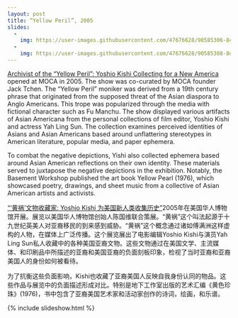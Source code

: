 ```yaml
---
layout: post
title: “Yellow Peril”, 2005
slides:
  -
    img: https://user-images.githubusercontent.com/47676628/90585306-8c1ec600-e1a2-11ea-9e2d-7ad69e590447.jpg
  -
    img: https://user-images.githubusercontent.com/47676628/90585308-8de88980-e1a2-11ea-8101-6ed6858ace5c.jpg
---
```


[Archivist of the “Yellow Peril”: Yoshio Kishi Collecting for a New America](https://www.nytimes.com/2005/05/01/nyregion/thecity/in-a-west-side-apartment-a-world.html) opened at MOCA in 2005. The show was co-curated by MOCA founder Jack Tchen. The “Yellow Peril” moniker was derived from a 19th century phrase that originated from the supposed threat of the Asian diaspora to Anglo Americans. This trope was popularized through the media with fictional character such as Fu Manchu.  The show displayed various artifacts of Asian Americana from the personal collections of film editor, Yoshio Kishi and actress Yah Ling Sun. The collection examines perceived identities of Asians and Asian Americans based around unflattering stereotypes in American literature, popular media, and paper ephemera.  

To combat the negative depictions, Yishi also collected ephemera based around Asian American reflections on their own identity. These materials served to juxtapose the negative depictions in the exhibition. Notably, the Basement Workshop published the art book Yellow Pearl (1976), which showcased poetry, drawings, and sheet music from a collective of Asian American artists and activists.  

[“‘黄祸’文物收藏家: Yoshio Kishi 为美国新人类收集历史”](https://www.nytimes.com/2005/05/01/nyregion/thecity/in-a-west-side-apartment-a-world.html)2005年在美国华人博物馆开展。展览以美国华人博物馆创始人陈国维联合策展。“黄祸”这个叫法起源于十九世纪英美人对亚裔移民的到来感到威胁。“黄祸”这个概念通过诸如傅满洲这样虚构的人物，在媒体上广泛传播。这个展览展出了电影编辑Yoshio Kishi与演员Yah Ling Sun私人收藏中的各种美国亚裔文物。这些文物通过在美国文学、主流媒体、和印刷品中所描述的亚裔和美国亚裔的负面刻板印象，检视了当时亚裔和亚裔美国人的身份如何被看待。
  
为了抗衡这些负面影响，Kishi也收藏了亚裔美国人反映自我身份认同的物品。这些作品与展览中的负面描述形成对比。特别是地下工作室出版的艺术汇编《黄色珍珠》(1976)，书中包含了亚裔美国艺术家和活动家创作的诗词，绘画，和乐谱。

{% include slideshow.html %}
